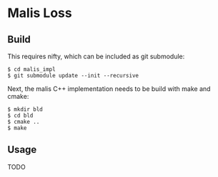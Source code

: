 # Malis Loss

## Build

This requires nifty, which can be included as git submodule:

```
$ cd malis_impl
$ git submodule update --init --recursive
```

Next, the malis C++ implementation needs to be build with make and cmake:

```
$ mkdir bld
$ cd bld
$ cmake ..
$ make
```

## Usage

TODO
